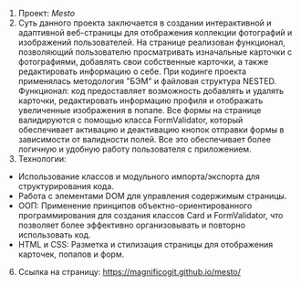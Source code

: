 1. Проект: *Mesto*
2. Суть данного проекта заключается в создании интерактивной и адаптивной веб-страницы для отображения коллекции фотографий и изображений пользователей. На странице реализован функционал, позволяющий пользователю просматривать изначальные карточки с фотографиями, добавлять свои собственные карточки, а также редактировать информацию о себе. При кодинге проекта применялась методология "БЭМ" и файловая структура NESTED.
  Функционал: код предоставляет возможность добавлять и удалять карточки, редактировать информацию профиля и отображать увеличенные изображения в попапе. Все формы на странице валидируются с помощью класса FormValidator, который обеспечивает активацию и деактивацию кнопок отправки формы в зависимости от валидности полей. Все это обеспечивает более логичную и удобную работу пользователя с приложением.
4. Технологии:
- Использование классов и модульного импорта/экспорта для структурирования кода.
- Работа с элементами DOM для управления содержимым страницы.
- ООП: Применение принципов объектно-ориентированного программирования для создания классов Card и FormValidator, что позволяет более эффективно организовывать и повторно использовать код.
- HTML и CSS: Разметка и стилизация страницы для отображения карточек, попапов и форм.
6. Ссылка на страницу: https://magnificogit.github.io/mesto/
